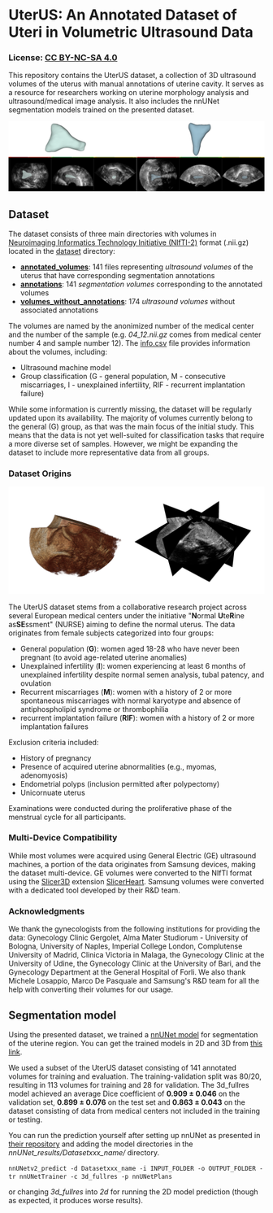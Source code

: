 # UterUS: An Annotated Dataset of Uteri in Volumetric Ultrasound Data
### License: [CC BY-NC-SA 4.0](https://creativecommons.org/licenses/by-nc-sa/4.0/legalcode)
This repository contains the UterUS dataset, a collection of 3D ultrasound volumes of the uterus with manual annotations of uterine cavity. It serves as a resource for researchers working on uterine morphology analysis and ultrasound/medical image analysis. It also includes the nnUNet segmentation models trained on the presented dataset.

![Example of two volumes in Slicer3D.](sources/sample.png "Example of one of the volumes with the segmented uterine cavity, shown in Slicer3D.")

## Dataset
The dataset consists of three main directories with volumes in [Neuroimaging Informatics Technology Initiative (NIfTI-2)](https://nifti.nimh.nih.gov/nifti-2) format (.nii.gz) located in the [dataset](dataset/) directory:

- [**annotated_volumes**](dataset/annotated_volumes/): 141 files representing _ultrasound volumes_ of the uterus that have corresponding segmentation annotations
- [**annotations**](dataset/annotations/): 141 _segmentation volumes_ corresponding to the annotated volumes
- [**volumes_without_annotations**](dataset/volumes_without_annotations/): 174 _ultrasound volumes_ without associated annotations
  
The volumes are named by the anonimized number of the medical center and the number of the sample (e.g. _04\_12.nii.gz_ comes from medical center number 4 and sample number 12). 
The [info.csv](dataset/info.csv) file provides information about the volumes, including:
- Ultrasound machine model
- Group classification (G - general population, M - consecutive miscarriages, I - unexplained infertility, RIF - recurrent implantation failure)
  
While some information is currently missing, the dataset will be regularly updated upon its availability. 
The majority of volumes currently belong to the general (G) group, as that was the main focus of the initial study. This means that the data is not yet well-suited for classification tasks that require a more diverse set of samples. However, we might be expanding the dataset to include more representative data from all groups.

### Dataset Origins

![3D slices and rendering of a volume.](sources/3d.png "3D slices and rendering of a volume")

The UterUS dataset stems from a collaborative research project across several European medical centers under the initiative "**N**ormal **U**te**R**ine as**SE**ssment" (NURSE) aiming to define the normal uterus. 
The data originates from female subjects categorized into four groups:
- General population (**G**): women aged 18-28 who have never been pregnant (to avoid age-related uterine anomalies)
- Unexplained infertility (**I**): women experiencing at least 6 months of unexplained infertility despite normal semen analysis, tubal patency, and ovulation
- Recurrent miscarriages (**M**): women with a history of 2 or more spontaneous miscarriages with normal karyotype and absence of antiphospholipid syndrome or thrombophilia
- recurrent implantation failure (**RIF**): women with a history of 2 or more implantation failures

Exclusion criteria included:
- History of pregnancy
- Presence of acquired uterine abnormalities (e.g., myomas, adenomyosis)
- Endometrial polyps (inclusion permitted after polypectomy)
- Unicornuate uterus
  
Examinations were conducted during the proliferative phase of the menstrual cycle for all participants. 

### Multi-Device Compatibility
While most volumes were acquired using General Electric (GE) ultrasound machines, a portion of the data originates from Samsung devices, making the dataset multi-device. GE volumes were converted to the NIfTI format using the [Slicer3D](https://www.slicer.org/) extension [SlicerHeart](https://www.slicer.org/wiki/Documentation/4.5/Extensions/SlicerHeart). Samsung volumes were converted with a dedicated tool developed by their R&D team.

### Acknowledgments
We thank the gynecologists from the following institutions for providing the data: Gynecology Clinic Gergolet, Alma Mater Studiorum - University of Bologna, University of Naples, Imperial College London, Complutense University of Madrid, Clinica Victoria in Malaga, the Gynecology Clinic at the University of Udine, the Gynecology Clinic at the University of Bari, and the Gynecology Department at the General Hospital of Forli.
We also thank Michele Losappio, Marco De Pasquale and Samsung's R&D team for all the help with converting their volumes for our usage. 

## Segmentation model

Using the presented dataset, we trained a [nnUNet model](https://www.nature.com/articles/s41592-020-01008-z) for segmentation of the uterine region. You can get the trained models in 2D and 3D from [this link](https://drive.google.com/file/d/1lxHyA_UTpbhTXRuhjSMjuAFyApH9DOHo/view?usp=drive_link). 

We used a subset of the UterUS dataset consisting of 141 annotated volumes for training and evaluation.
The training-validation split was 80/20, resulting in 113 volumes for training and 28 for validation.
The 3d_fullres model achieved an average Dice coefficient of **0.909 ± 0.046** on the validation set, 
**0.899 ± 0.076** on the test set and **0.863 ± 0.043** on the dataset consisting of data from medical centers not included in the training or testing.

You can run the prediction yourself after setting up nnUNet as presented in [their repository](https://github.com/MIC-DKFZ/nnUNet) and adding the model directories in the *nnUNet_results/Datasetxxx_name/* directory. 
```
nnUNetv2_predict -d Datasetxxx_name -i INPUT_FOLDER -o OUTPUT_FOLDER -tr nnUNetTrainer -c 3d_fullres -p nnUNetPlans
```
or changing *3d_fullres* into *2d* for running the 2D model prediction (though as expected, it produces worse results).
